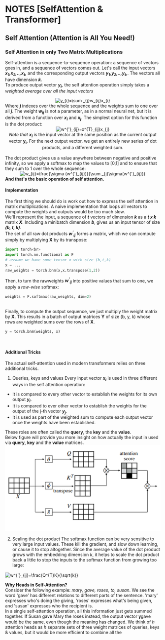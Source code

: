 # NOTES [SelfAttention & Transformer]

## Self Attention (Attention is All You Need!)

### Self Attention in only Two Matrix Multiplications
Self-attention is a sequence-to-sequence operation: a sequence of vectors goes in, and a sequence of vectors comes out. Let's call the input vectors <i><b>x<sub>1</sub>,</b></i><i><b>x<sub>2</sub>,..,</b></i><i><b>x<sub>t</sub>,</b></i> and the corresponding output vectors <i><b>y<sub>1</sub>,</b></i><i><b>y<sub>2</sub>,..,</b></i><i><b>y<sub>t</sub>,</b></i>. The vectors all have dimension <i><b>k</b></i>.<br>
To produce output vector <i><b>y<sub>i</sub>,</b></i> the self attention operation simply takes a <i>weighted average over all the input vectors</i><br>
<div style="text-align:center"><img src="https://latex.codecogs.com/svg.latex?y_{i}=\sum&space;_{j}w_{ij}x_{i}" title="y_{i}=\sum _{j}w_{ij}x_{i}" /></div>
Where <i><b>j</b></i> indexes over the whole sequence and the weights sum to one over all <i><b>j</b></i>. The weight <i><b>w<sub>ij</sub></b></i> is not a parameter, as in a normal neural net, but it is derived from a function over <i><b>x<sub>i</sub></b></i> and <i><b>x<sub>j</sub></b></i>. The simplest option for this function is the dot product:<br>
<div style="text-align:center">
<img src="https://latex.codecogs.com/svg.latex?w^{'}_{ij}=x^{T}_{ij}x_{j}" title="w^{'}_{ij}=x^{T}_{ij}x_{j}" /><br>
<i>Note that <b>x<sub>i</sub></b></i> is the input vector at the same position as the current output vector <b>y<sub>i</sub></b>. For the next output vector, we get an entirely new series of dot products, and a different weighted sum.</i>
</div>
<br>
The dot product gives us a value anywhere between negative and positive infinity, so we apply a softmax to map the values to [0,1] and to ensure that they sum to 1 over the whole sequence:
<div style="text-align:center">
<img src="https://latex.codecogs.com/svg.latex?w_{ij}=\frac{\sigma&space;(w^{'}_{ij})}{\sum&space;_{j}\sigma(w^{'}_{ij})}" title="w_{ij}=\frac{\sigma (w^{'}_{ij})}{\sum _{j}\sigma(w^{'}_{ij})}" />
</div>
<b>And that's the basic operation of self attention.</b>

#### Implementation
The first thing we should do is work out how to express the self attention in matrix multiplications. A naive implementation that loops all vectors to compute the weights and outputs would be too much slow.<br>
We'll represent the input, a sequence of <i><b>t</b></i> vectors of dimension <i><b>k</b></i> as a <i><b>t x k</b></i> matrix <i><b>X</b></i>. Including a minibatch dimension <i><b>b</b></i>, gives us an input tensor of size <i><b>(b, t, k)</b></i>.<br>
The set of all raw dot products <b><i>w<sup>'</sup><sub>ij</sub></i></b> forms a matrix, which we can compute simply by multiplying <b>X</b> by its transpose:<br>
```python
import torch<br>
import torch.nn.functional as F
# assume we have some tensor x with size (b,t,k)
x = ...
raw_weights = torch.bnm(x,x.transpose(1,2))
```
Then, to turn the rawweights <b><i>w<sup>'</sup><sub>ij</sub></i></b> into positive values that sum to one, we apply a <i>row-wise</i> softmax:<br>
```python
weights = F.softmax(raw_weights, dim=2)
```
<br>
Finally, to compute the output sequence, we just multiply the weight matrix by <b>X</b>. This results in a batch of output matrices <b>Y</b> of size (b, y, k) whose rows are weighted sums over the rows of <b>X</b>.
<br>

```python
y = torch.bnm(weights, x)
```
<br>

#### Additional Tricks
The actual self-attention used in modern transformers relies on three additional tricks.<br>
1. Queries, keys and values
Every input vector <b><i>x<sub>i</sub></i></b> is used in three different ways in the self attention operation:
* It is compared to every other vector to establish the weights for its own output <b><i>y<sub>i</sub></i></b>.
* It is compared to ever other vector to establish the weights for the output of the j-th vector <b><i>y<sub>j</sub></i></b>.
* It is used as part of the weighted sum to compute each output vector once the weights have been established.

These roles are often called the <b>query</b>, the <b>key</b> and the <b>value</b>.
<br>
Below figure will provide you more insight on how actually the input in used via <b>query</b>, <b>key</b> and the <b>value</b> matrices.
![Query Key Value Figure](https://github.com/theguy-with-blacktie/Transformer-From-Scratch-Experiments/blob/master/transformer/qkv.PNG?raw=true)
<br>

2. Scaling the dot product
The softmax function can be very sensitive to very large input values. These kill the gradient, and slow down learning, or cause it to stop altogether. Since the average value of the dot product grows with the embedding dimension <i>k</i>, it helps to scale the dot product back a little to stop the inputs to the softmax function from growing too large:<br>
<p>
<img align="center" src="https://latex.codecogs.com/svg.latex?w^{`}_{ij}=\frac{Q^{T}K}{\sqrt{k}}" title="w^{`}_{ij}=\frac{Q^{T}K}{\sqrt{k}}" />
</p>
<b>Why Heads in Self-Attention?</b><br>
Consider the following example:
<i>mary, gave, roses, to, susan</i>. We see the word 'gave' has different relations to different parts of the sentence. 'mary' expresses who's doing the giving, 'roses' expresses what's being given, and 'susan' expresses who the recipient is.
<br>
In a single self-attention operation, all this information just gets summed together. If Susan gave Mary the roses instead, the output vector 𝐲gave would be the same, even though the meaning has changed.
We think of <i>h</i> attention heads as <i>h</i> separate sets of three weight matrices of queries, keys & values, but it would be more efficient to combine all the 

